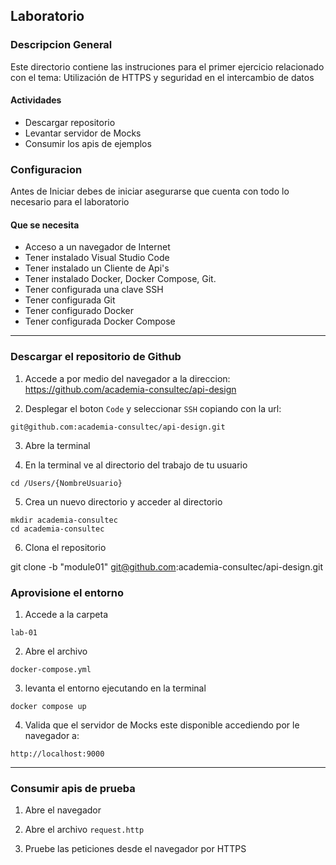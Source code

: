 
## Laboratorio 


### Descripcion General

Este directorio contiene las instruciones para el primer ejercicio relacionado con el tema: Utilización de HTTPS y seguridad en el intercambio de datos



#### Actividades

*  Descargar repositorio
*  Levantar servidor de Mocks
*  Consumir los apis de ejemplos


### Configuracion

Antes de Iniciar debes de iniciar asegurarse que cuenta con todo lo necesario para el laboratorio


#### Que se necesita

* Acceso a un navegador de Internet
* Tener instalado Visual Studio Code
* Tener instalado un Cliente de Api's
* Tener instalado Docker, Docker Compose, Git.
* Tener configurada una clave SSH
* Tener configurada Git
* Tener configurado Docker
* Tener configurada Docker Compose

---

### Descargar el repositorio de Github

1. Accede a por medio del navegador a la direccion: 
https://github.com/academia-consultec/api-design

2. Desplegar el boton `Code` y seleccionar `SSH` copiando con la url:

`git@github.com:academia-consultec/api-design.git`

3. Abre la terminal  

4. En la terminal ve al directorio del trabajo de tu usuario 

`cd /Users/{NombreUsuario}`

5. Crea un nuevo directorio y acceder al directorio

```
mkdir academia-consultec
cd academia-consultec
```

6. Clona el repositorio

git clone -b "module01" git@github.com:academia-consultec/api-design.git


### Aprovisione el entorno 

1. Accede a la carpeta 

`lab-01` 

2. Abre el archivo 

`docker-compose.yml`

3. levanta el entorno ejecutando en la terminal 

`docker compose up`

4. Valida que el servidor de Mocks este disponible accediendo por le navegador a:

`http://localhost:9000`

----

### Consumir apis de prueba

1. Abre el navegador

2. Abre el archivo `request.http`

3. Pruebe las peticiones desde el navegador por HTTPS


